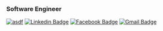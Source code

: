 ### Software Engineer

[![asdf](https://img.shields.io/badge/ko-resume-lightgrey?style=flat-square)](https://www.notion.so/kimhodol/24c6078598aa4ee882c7a1a90db9f53e)
[![Linkedin Badge](https://img.shields.io/badge/-LinkedIn-blue?style=flat-square&logo=Linkedin&logoColor=white&link=https://www.linkedin.com/in/https://www.linkedin.com/in/woonjangahn/)](https://www.linkedin.com/in/woonjangahn/) 
[![Facebook Badge](https://img.shields.io/badge/-Facebook-1877f2?style=flat-square&logo=facebook&logoColor=white&link=https://www.facebook.com/woonjangahn)](https://www.facebook.com/woonjangahn) 
[![Gmail Badge](https://img.shields.io/badge/-Gmail-d14836?style=flat-square&logo=Gmail&logoColor=white&link=mailto:woonjangahn@gmail.com)](mailto:woonjangahn@gmail.com)
